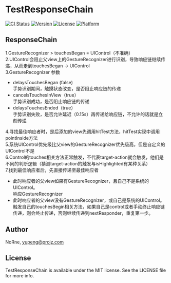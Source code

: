 # TestResponseChain

[![CI Status](https://img.shields.io/travis/NoRne/TestResponseChain.svg?style=flat)](https://travis-ci.org/NoRne/TestResponseChain)
[![Version](https://img.shields.io/cocoapods/v/TestResponseChain.svg?style=flat)](https://cocoapods.org/pods/TestResponseChain)
[![License](https://img.shields.io/cocoapods/l/TestResponseChain.svg?style=flat)](https://cocoapods.org/pods/TestResponseChain)
[![Platform](https://img.shields.io/cocoapods/p/TestResponseChain.svg?style=flat)](https://cocoapods.org/pods/TestResponseChain)

## ResponseChain
1.GestureRecognizer > touchesBegan = UIControl（不准确）    
2.UIControl会阻止父view上的GestureRecognizer进行识别，导致响应链继续传递，从而走到touchesBegan -> UIControl  
3.GestureRecognizer 参数  
- delaysTouchesBegan (false)  
手势识别期间，触摸状态改变，是否阻止响应链的传递  
- cancelsTouchesInView（true）  
手势识别成功，是否阻止响应链的传递  
- delaysTouchesEnded（true）  
手势识别失败，是否允许延迟（0.15s）再传递给响应链，不允许的话就是立刻传递 

4.寻找最佳响应者时，是后添加的view先调用hitTest方法，hitTest实现中调用pointInside方法  
5.系统UIControl优先级比父view的GestureRecognizer优先级高，但是自定义的UIControl不是  
6.Control的touches相关方法正常触发，不代表target-action就会触发，他们是不同的判断逻辑（猜测target-action的触发与isHighlighted有某种关系）  
7.找到最佳响应者后，先直接传递至最佳响应者  

- 此时响应者的父view如果有GestureRecognizer，且自己不是系统的UIControl。  
  响应GestureRecognizer  
- 此时响应者的父view没有GestureRecognizer，或自己是系统的UIControl。  
  触发自己的touchesBegin相关方法，如果自己是control或者手动终止响应链传递，则会终止传递，否则继续传递到nextResponder，重复第一步。  

## Author

NoRne, yupeng@projz.com

## License

TestResponseChain is available under the MIT license. See the LICENSE file for more info.
